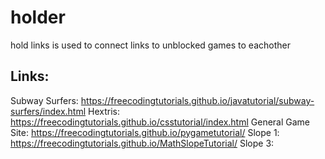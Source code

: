 # holder
hold links
is used to connect links to unblocked games to eachother

## Links:

Subway Surfers: https://freecodingtutorials.github.io/javatutorial/subway-surfers/index.html
Hextris: https://freecodingtutorials.github.io/csstutorial/index.html
General Game Site: https://freecodingtutorials.github.io/pygametutorial/
Slope 1: https://freecodingtutorials.github.io/MathSlopeTutorial/
Slope 3:
